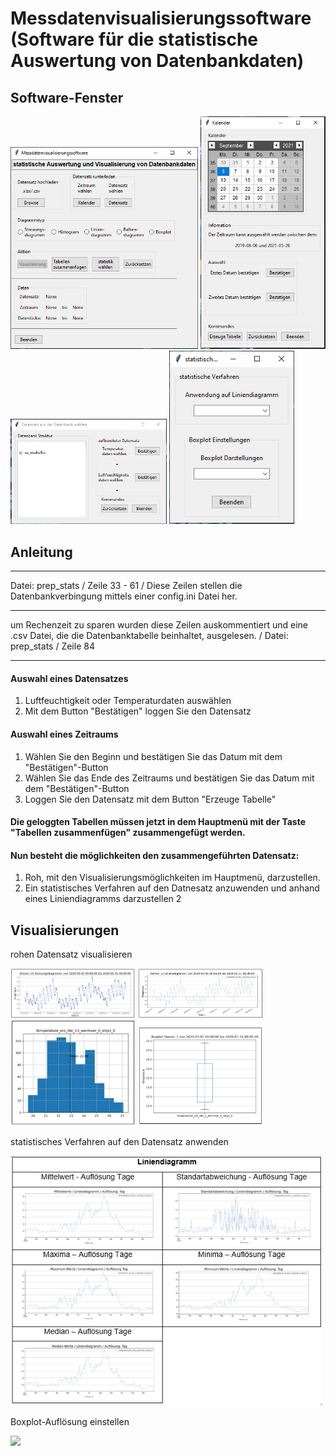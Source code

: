 # Messdatenvisualisierungssoftware (Software für die statistische Auswertung von Datenbankdaten)

## Software-Fenster

<img src="images/Software_Hauptmenu.PNG" width="300"> <img src="images/Software_Kalender.PNG" width="200"> <img src="images/Software_Datensatz.PNG" width="250"> <img src="images/Software_Statistik.PNG" width="200">

## Anleitung

_______________________
Datei: prep_stats /
Zeile 33 - 61 /
Diese Zeilen stellen die Datenbankverbingung mittels einer config.ini Datei her.
_______________________
um Rechenzeit zu sparen wurden diese Zeilen auskommentiert und eine .csv Datei, die die Datenbanktabelle beinhaltet, ausgelesen. /
Datei: prep_stats /
Zeile 84
_______________________

#### Auswahl eines Datensatzes
1. Luftfeuchtigkeit oder Temperaturdaten auswählen
2. Mit dem Button "Bestätigen" loggen Sie den Datensatz

#### Auswahl eines Zeitraums
1. Wählen Sie den Beginn und bestätigen Sie das Datum mit dem "Bestätigen"-Button
2. Wählen Sie das Ende des Zeitraums und bestätigen Sie das Datum mit dem "Bestätigen"-Button
3. Loggen Sie den Datensatz mit dem Button "Erzeuge Tabelle"

#### Die geloggten Tabellen müssen jetzt in dem Hauptmenü mit der Taste "Tabellen zusammenfügen" zusammengefügt werden.
#### Nun besteht die möglichkeiten den zusammengeführten Datensatz:
1. Roh, mit den Visualisierungsmöglichkeiten im Hauptmenü, darzustellen.
2. Ein statistisches Verfahren auf den Datnesatz anzuwenden und anhand eines Liniendiagramms darzustellen
2
## Visualisierungen
rohen Datensatz visualisieren

<img src="images/streuungsdiagramm.PNG" width="200"> <img src="images/liniendiagramm.PNG" width="200"> <img src="images/Histogramm.PNG" width="200"> <img src="images/boxplot.PNG" width="200">

statistisches Verfahren auf den Datensatz anwenden           

<img src="images/statistische_Verfahren.PNG" width="500">    

Boxplot-Auflösung einstellen

<img src="images/boxplot_auflösungen.PNG" width="500">


